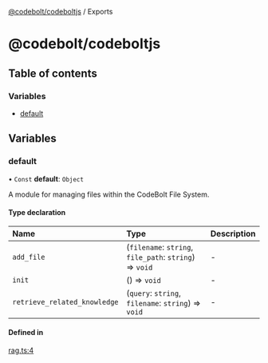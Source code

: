 [@codebolt/codeboltjs](README.md) / Exports

# @codebolt/codeboltjs

## Table of contents

### Variables

- [default](modules.md#default)

## Variables

### default

• `Const` **default**: `Object`

A module for managing files within the CodeBolt File System.

#### Type declaration

| Name | Type | Description |
| :------ | :------ | :------ |
| `add_file` | (`filename`: `string`, `file_path`: `string`) => `void` | - |
| `init` | () => `void` | - |
| `retrieve_related_knowledge` | (`query`: `string`, `filename`: `string`) => `void` | - |

#### Defined in

[rag.ts:4](https://github.com/codeboltai/codeboltjs/blob/1ae9852f107cfee4a652d6d80c0a92c9344ec151/src/modules/rag.ts#L4)

